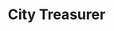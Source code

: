 ---
schema: default
title: City Treasurer
description: >-
  The Office of the City Treasurer is responsible for the receipt and custody of
  all City revenue, banking, tax administration, parking administration and
  meter operations, and collection of delinquent accounts, including the
  accounting and reconciliation of these funds. The City Treasurer is also
  responsible for the investment of all operating and capital improvement funds
  which total $2.4 billion as of June 30, 2015.
logo: >-
  http://archive.sandiego.gov/communications/graphics/logos/cosd-logo-initials-full-color-72ppi.jpg
---